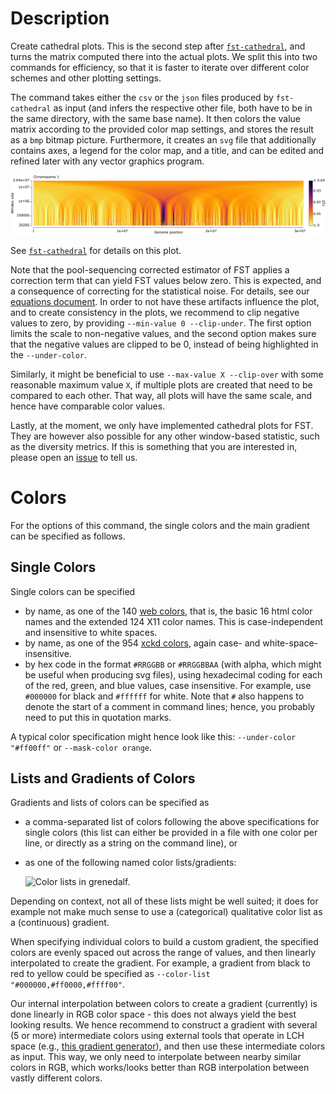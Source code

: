 # Description

Create cathedral plots. This is the second step after [`fst-cathedral`](../wiki/Subcommand:-fst-cathedral), and turns the matrix computed there into the actual plots. We split this into two commands
for efficiency, so that it is faster to iterate over different color schemes and other plotting settings.

The command takes either the `csv` or the `json` files produced by `fst-cathedral` as input (and infers the respective other file, both have to be in the same directory, with the same base name).
It then colors the value matrix according to the provided color map settings, and stores the result as
a `bmp` bitmap picture. Furthermore, it creates an `svg` file that additionally contains axes, a
legend for the color map, and a title, and can be edited and refined later with any vector graphics
program.

![FST Cathedral Plot.](https://github.com/lczech/grenedalf/blob/master/doc/png/fst_cathedral.png?raw=true)

See [`fst-cathedral`](../wiki/Subcommand:-fst-cathedral) for details on this plot.

Note that the pool-sequencing corrected estimator of FST applies a correction term that can yield
FST values below zero. This is expected, and a consequence of correcting for the statistical noise.
For details, see our [equations document](https://github.com/lczech/pool-seq-pop-gen-stats/releases).
In order to not have these artifacts influence the plot, and to create consistency in the plots,
we recommend to clip negative values to zero, by providing `--min-value 0 --clip-under`. The first
option limits the scale to non-negative values, and the second option makes sure that the negative
values are clipped to be 0, instead of being highlighted in the `--under-color`.

Similarly, it might be beneficial to use `--max-value X --clip-over` with some reasonable maximum
value `X`, if multiple plots are created that need to be compared to each other. That way, all
plots will have the same scale, and hence have comparable color values.

Lastly, at the moment, we only have implemented cathedral plots for FST. They are however also possible
for any other window-based statistic, such as the diversity metrics. If this is something that you
are interested in, please open an [issue](https://github.com/lczech/grenedalf/issues) to tell us.

# Colors

For the options of this command, the single colors and the main gradient can be specified as follows.

## Single Colors

Single colors can be specified

 * by name, as one of the 140 [web colors](https://en.wikipedia.org/wiki/Web_colors), that is, the basic 16 html color names and the extended 124 X11 color names. This is case-independent and insensitive to white spaces.
 * by name, as one of the 954 [xckd colors](https://xkcd.com/color/rgb/), again case- and white-space-insensitive.
  * by hex code in the format `#RRGGBB` or `#RRGGBBAA` (with alpha, which might be useful when producing svg files), using hexadecimal coding for each of the red, green, and blue values, case insensitive. For example, use `#000000` for black and `#ffffff` for white. Note that `#` also happens to denote the start of a comment in command lines; hence, you probably need to put this in quotation marks.

A typical color specification might hence look like this: `--under-color "#ff00ff"` or `--mask-color orange`.

## Lists and Gradients of Colors

Gradients and lists of colors can be specified as

  * a comma-separated list of colors following the above specifications for single colors (this list can either be provided in a file with one color per line, or directly as a string on the command line), or
  * as one of the following named color lists/gradients:

    ![Color lists in grenedalf.](https://github.com/lczech/genesis/raw/master/doc/png/utils/color_lists.png)

Depending on context, not all of these lists might be well suited; it does for example not make much sense to use a (categorical) qualitative color list as a (continuous) gradient.

When specifying individual colors to build a custom gradient, the specified colors are evenly spaced out across the range of values, and then linearly interpolated to create the gradient. For example, a gradient from black to red to yellow could be specified as `--color-list "#000000,#ff0000,#ffff00"`.

Our internal interpolation between colors to create a gradient (currently) is done linearly in RGB color space - this does not always yield the best looking results. We hence recommend to construct a gradient with several (5 or more) intermediate colors using external tools that operate in LCH space (e.g., [this gradient generator](https://colordesigner.io/gradient-generator)), and then use these intermediate colors as input. This way, we only need to interpolate between nearby similar colors in RGB, which works/looks better than RGB interpolation between vastly different colors.
